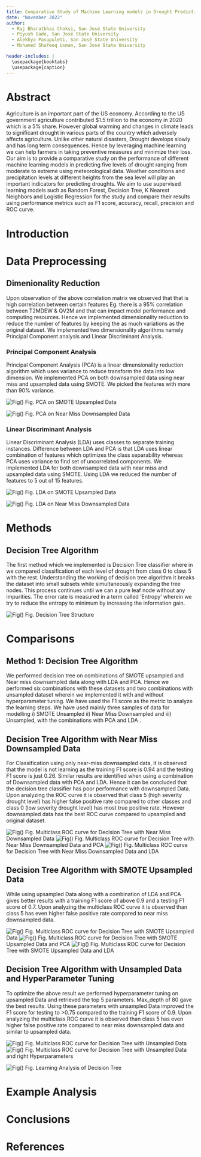 ```yaml
---
title: Comparative Study of Machine Learning models in Drought Prediction
date: "November 2022"
author: 
  - Raj Bharatbhai Choksi, San José State University
  - Piyush Gade, San José State University
  - Alekhya Pasupuleti, San José State University
  - Mohamed Shafeeq Usman, San José State University

header-includes: |
  \usepackage{booktabs}
  \usepackage{caption}
---
```


# Abstract
Agriculture is an important part of the US economy. According to the US government agriculture contributed $1.5 trillion to the economy in 2020 which is a 5% share. However global warming and changes in climate leads to significant drought in various parts of the country which adversely affects agriculture. Unlike other natural disasters, Drought develops slowly and has long term consequences. Hence by leveraging machine learning we can help farmers in taking preventive measures and minimize their loss.
Our aim is to provide a comparative study on the performance of different machine learning models in predicting five levels of drought ranging from moderate to extreme using meteorological data. Weather conditions and precipitation levels at different heights from the sea level will play an important indicators for predicting droughts. We aim to use supervised learning models such as Random Forest, Decision Tree, K Nearest Neighbors and Logistic Regression for the study and compare their results using performance metrics such as F1 score, accuracy, recall, precision and ROC curve.

# Introduction

# Data Preprocessing
## Dimenionality Reduction 
Upon observation of the above correlation matrix we observed that that is high correlation between certain features Eg. there is a 95% correlation between T2MDEW & QV2M and that can impact model performance and computing resources. Hence we implemented dimensionality reduction to reduce the number of features by keeping the as much variations as the original dataset. We implemented two dimensionality algorithms namely Principal Component analysis and Linear Discriminant Analysis.

### Principal Component Analysis
Principal Component Analysis (PCA) is a linear dimensionality reduction algorithm which uses variance to reduce transform the data into low dimension. We implemented PCA on both downsampled data using near miss and upsampled data using SMOTE. We picked the features with more than 90% variance.

![Fig()](./images/pca_upsampled.png "Fig. PCA on SMOTE Upsampled Data")
Fig. PCA on SMOTE Upsampled Data

![Fig()](./images/pca_upsampled.png "Fig. PCA on Near Miss Downsampled Data")
Fig. PCA on Near Miss Downsampled Data

### Linear Discriminant Analysis
Linear Discriminant Analysis (LDA) uses classes to separate training instances. Difference between LDA and PCA is that LDA uses linear combination of features which optimizes the class separability whereas PCA uses variance to find set of uncorrelated components. We implemented LDA for both downsampled data with near miss and upsampled data using SMOTE. Using LDA we reduced the number of features to 5 out of 15 features.

![Fig()](./images/lda_smote_upsampled.png "Fig. LDA on SMOTE Upsampled Data")
Fig. LDA on SMOTE Upsampled Data

![Fig()](./images/lda_nearmiss.png "Fig. LDA on Near Miss Downsampled Data")
Fig. LDA on Near Miss Downsampled Data

# Methods
## Decision Tree Algorithm
The first method which we implemented is Decision Tree classifier where in we compared classification of each level of drought from class 0 to class 5 with the rest. Understanding the working of decision tree algorithm it breaks the dataset into small subsets while simultaneously expanding the tree nodes. This process continues until we can a pure leaf node without any impurities. The error rate is measured in a term called ‘Entropy’ wherein we try to reduce the entropy to minimum by increasing the information gain. 

![Fig()](./images/structure_decision_tree.png "Fig. Decision Tree Structure")
Fig. Decision Tree Structure

# Comparisons
## Method 1: Decision Tree Algorithm
We performed decision tree on combinations of SMOTE upsampled and Near miss downsampled data along with LDA and PCA. Hence we performed six combinations with these datasets and two combinations with unsampled dataset wherein we implemented it with and without hyperparameter tuning.
We have used the F1 score as the metric to analyze the learning steps. We have used mainly three samples of data for modelling i) SMOTE Unsampled ii) Near Miss Downsampled and iii) Unsampled, with the combinations with PCA and LDA . 

## Decision Tree Algorithm with Near Miss Downsampled Data 
For Classification using only near-miss downsampled data, it is observed that the model is not learning as the training F1 score is 0.94 and the testing F1 score is just 0.26. Similar results are identified when using a combination of Downsampled data with PCA and LDA. Hence it can be concluded that the decision tree classifier has poor performance with downsampled Data. Upon analyzing the ROC curve it is observed that class 5 (high severity drought level) has higher false positive rate compared to other classes and class 0 (low severity drought level) has most true positive rate. However downsampled data has the best ROC curve compared to upsampled and original dataset.

![Fig()](./images/roc_downsampled.png "Fig. ")
Fig. Multiclass ROC curve for Decision Tree with Near Miss Downsampled Data
![Fig()](./images/roc_downsampled_pca.png "Fig. Decision Tree Structure")
Fig. Multiclass ROC curve for Decision Tree with Near Miss Downsampled Data and PCA
![Fig()](./images/roc_nearmiss_lda.png "Fig. Decision Tree Structure")
Fig. Multiclass ROC curve for Decision Tree with Near Miss Downsampled Data and LDA

## Decision Tree Algorithm with SMOTE Upsampled Data
While using upsampled Data along with a combination of LDA and PCA gives better results with a training F1 score of above 0.9 and a testing F1 score of 0.7. Upon analyzing the multiclass ROC curve it is observed than class 5 has even higher false positive rate compared to near miss downsampled data.

![Fig()](./images/roc_upsampling_smote.png "Fig. ")
Fig. Multiclass ROC curve for Decision Tree with SMOTE Upsampled Data
![Fig()](./images/roc_pca_upsampled.png "Fig. Decision Tree Structure")
Fig. Multiclass ROC curve for Decision Tree with SMOTE Upsampled Data and PCA
![Fig()](./images/roc_lda_upsampling.png "Fig. Decision Tree Structure")
Fig. Multiclass ROC curve for Decision Tree with SMOTE Upsampled Data and LDA

## Decision Tree Algorithm with Unsampled Data and HyperParameter Tuning
To optimize the above result we performed hyperparameter tuning on upsampled Data and retrieved the top 5 parameters. Max_depth of 80 gave the best results. Using these parameters with unsampled Data improved the F1 score for testing to >0.75 compared to the training F1 score of 0.9. Upon analyzing the multiclass ROC curve it is observed than class 5 has even higher false positive rate compared to near miss downsampled data and similar to upsampled data.

![Fig()](./images/roc_unsampled_data.png "Fig. ")
Fig. Multiclass ROC curve for Decision Tree with Unsampled Data
![Fig()](./images/roc_with_ht_without_resampling.png "Fig. Decision Tree Structure")
Fig. Multiclass ROC curve for Decision Tree with Unsampled Data and right Hyperparameters

![Fig()](./images/dt_analysis.png "Fig. ")
Fig. Learning Analysis of Decision Tree

# Example Analysis

# Conclusions


# References
